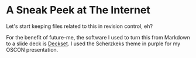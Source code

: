 # A Sneak Peek at The Internet

Let's start keeping files related to this in revision control, eh?

For the benefit of future-me, the software I used to turn this from Markdown to
a slide deck is
[Deckset](https://geo.itunes.apple.com/gb/app/deckset-turn-your-notes-into/id847496013?mt=12&uo=4&at=1010lbgm&ct=github).
I used the Scherzkeks theme in purple for my OSCON presentation.

